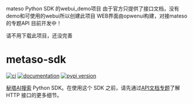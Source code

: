mateso Python SDK 的webui_demo项目
由于官方只提供了接口文档，没有demo和可使用的webui所以创建此项目
WEB界面由opwenui构建，对接mateso的专题API 目前开发中！

请不用下载此项目，还没完善


# metaso-sdk

[![ci](https://github.com/meta-sota/metaso-sdk/workflows/ci/badge.svg)](https://github.com/meta-sota/metaso-sdk/actions?query=workflow%3Aci)
[![documentation](https://img.shields.io/badge/docs-mkdocs-708FCC.svg?style=flat)](https://meta-sota.github.io/metaso-sdk/)
[![pypi version](https://img.shields.io/pypi/v/metaso-sdk.svg)](https://pypi.org/project/metaso-sdk/)

[秘塔AI搜索](https://metaso.cn) Python SDK。在使用这个 SDK 之前，请先通过[API文档专题](https://metaso.cn/s/hXHmJkx)了解 HTTP 接口的更多细节。
